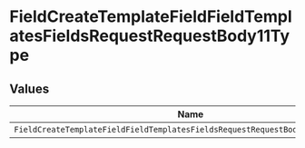 # FieldCreateTemplateFieldFieldTemplatesFieldsRequestRequestBody11Type


## Values

| Name                                                                           | Value                                                                          |
| ------------------------------------------------------------------------------ | ------------------------------------------------------------------------------ |
| `FieldCreateTemplateFieldFieldTemplatesFieldsRequestRequestBody11TypeDropdown` | DROPDOWN                                                                       |